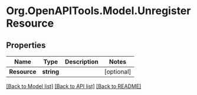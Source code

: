# Org.OpenAPITools.Model.UnregisterResource
## Properties

Name | Type | Description | Notes
------------ | ------------- | ------------- | -------------
**Resource** | **string** |  | [optional] 

[[Back to Model list]](../README.md#documentation-for-models) [[Back to API list]](../README.md#documentation-for-api-endpoints) [[Back to README]](../README.md)

